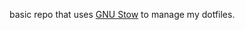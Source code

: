 basic repo that uses [GNU Stow](https://www.gnu.org/software/stow/stow.html) to manage my dotfiles.
